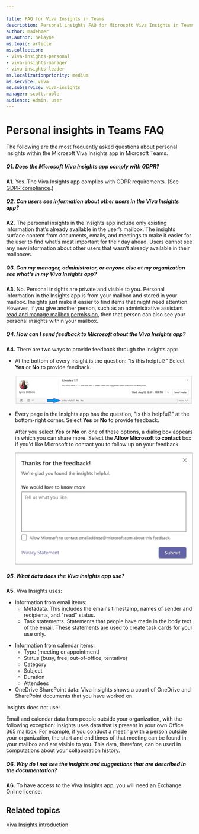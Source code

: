 ```yaml
---

title: FAQ for Viva Insights in Teams
description: Personal insights FAQ for Microsoft Viva Insights in Teams
author: madehmer
ms.author: helayne
ms.topic: article
ms.collection:
- viva-insights-personal
- viva-insights-manager
- viva-insights-leader
ms.localizationpriority: medium 
ms.service: viva
ms.subservice: viva-insights
manager: scott.ruble
audience: Admin, user
---
```


# Personal insights in Teams FAQ

The following are the most frequently asked questions about personal insights within the Microsoft Viva Insights app in Microsoft Teams.

##### Q1. Does the Microsoft Viva Insights app comply with GDPR? 

**A1.** Yes. The Viva Insights app complies with GDPR requirements. (See [GDPR compliance](viva-teams-app-privacy.md#gdpr-compliance).)

##### Q2. Can users see information about other users in the Viva Insights app?

**A2.** The personal insights in the Insights app include only existing information that’s already available in the user’s mailbox. The insights surface content from documents, emails, and meetings to make it easier for the user to find what’s most important for their day ahead. Users cannot see any new information about other users that wasn’t already available in their mailboxes.

##### Q3. Can my manager, administrator, or anyone else at my organization see what’s in my Viva Insights app?

**A3.** No. Personal insights are private and visible to you. Personal information in the Insights app is from your mailbox and stored in your mailbox. Insights just make it easier to find items that might need attention. However, if you give another person, such as an administrative assistant [read and manage mailbox permission](/microsoft-365/admin/add-users/give-mailbox-permissions-to-another-user#read-email-in-another-users-mailbox), then that person can also see your personal insights within your mailbox.

##### Q4. How can I send feedback to Microsoft about the Viva Insights app?

**A4.** There are two ways to provide feedback through the Insights app:

* At the bottom of every Insight is the question: "Is this helpful?" Select **Yes** or **No** to provide feedback.  

   ![Is this helpful? Yes No.](Images/is-helpful.png)

* Every page in the Insights app has the question, "Is this helpful?" at the bottom-right corner. Select **Yes** or **No** to provide feedback.  

   After you select **Yes** or **No** on one of these options, a dialog box appears in which you can share more. Select the **Allow Microsoft to contact** box if you'd like Microsoft to contact you to follow up on your feedback.

   ![Thanks for the feedback.](Images/thanks-for-feedback-70-80.png)

##### Q5. What data does the Viva Insights app use?

**A5.** Viva Insights uses:

* Information from email items:
  * Metadata. This includes the email's timestamp, names of sender and recipients, and "read" status.
  * Task statements. Statements that people have made in the body text of the email. These statements are used to create task cards for your use only.

<!-- THIS 'TASK CARDS' LINK NEEDS TO GO HERE: [task cards](../WorkplaceAnalytics/personal/Use/MyA-Outlook-add-in/MyA-Add-in-To-do.md)  WHICH REPLACED [task cards](https://docs.microsoft.com/workplace-analytics/personal/use/mya-outlook-add-in/mya-add-in-to-do) -->

* Information from calendar items:
  * Type (meeting or appointment)
  * Status (busy, free, out-of-office, tentative)
  * Category
  * Subject
  * Duration
  * Attendees
* OneDrive SharePoint data: Viva Insights shows a count of OneDrive and SharePoint documents that you have worked on.

Insights does not use:  

Email and calendar data from people outside your organization, with the following exception: Insights uses data that is present in your own Office 365 mailbox. For example, if you conduct a meeting with a person outside your organization, the start and end times of that meeting can be found in your mailbox and are visible to you. This data, therefore, can be used in computations about your collaboration history.

##### Q6. Why do I not see the insights and suggestions that are described in the documentation?

**A6.** To have access to the Viva Insights app, you will need an Exchange Online license.

## Related topics

[Viva Insights introduction](viva-teams-app.md)
